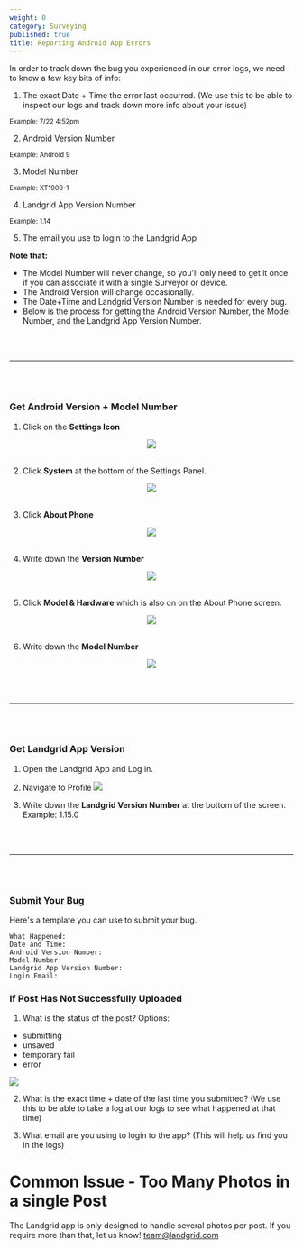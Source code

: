 ```yaml
---
weight: 0
category: Surveying
published: true
title: Reporting Android App Errors
---
```


In order to track down the bug you experienced in our error logs, we need to know a few key bits of info:

1) The exact Date + Time the error last occurred. (We use this to be able to inspect our logs and track down more info about your issue)

<small>Example: 7/22 4:52pm</small>

2) Android Version Number

<small>Example: Android 9</small>

3) Model Number 

<small>Example: XT1900-1</small>

4) Landgrid App Version Number

<small>Example: 1.14</small>

5) The email you use to login to the Landgrid App

**Note that:**

- The Model Number will never change, so you'll only need to get it once if you can associate it with a single Surveyor or device.
- The Android Version will change occasionally.
- The Date+Time and Landgrid Version Number is needed for every bug.
- Below is the process for getting the Android Version Number, the Model Number, and the Landgrid App Version Number.

<br><br>

----

<br><br>

### Get Android Version + Model Number


1) Click on the **Settings Icon**

<center>

<img src="{{site.baseurl}}/img/settings.png">
<br><br>

</center>


2) Click **System** at the bottom of the Settings Panel.

<center>

<img src="{{site.baseurl}}/img/model_1.jpeg">
<br><br>

</center>


3) Click **About Phone**

<center>

<img src="{{site.baseurl}}/img/model_2.jpeg">
<br><br>

</center>


4) Write down the **Version Number**

<center>

<img src="{{site.baseurl}}/img/model_3.jpeg">
<br><br>

</center>

5) Click **Model & Hardware** which is also on on the About Phone screen.

<center>

<img src="{{site.baseurl}}/img/model_4.jpeg">
<br><br>

</center>

6) Write down the **Model Number**

<center>

<img src="{{site.baseurl}}/img/model_5.jpeg">

</center>

<br><br>

----

<br><br>

### Get Landgrid App Version


1) Open the Landgrid App and Log in.

2) Navigate to Profile <img src="{{site.baseurl}}/img/profile_icon.png">

3) Write down the **Landgrid Version Number** at the bottom of the screen. Example: 1.15.0

<br><br>

----

<br><br>

### Submit Your Bug

Here's a template you can use to submit your bug.

```
What Happened:
Date and Time:
Android Version Number:
Model Number:
Landgrid App Version Number:
Login Email:
```

### If Post Has Not Successfully Uploaded

1. What is the status of the post? Options:
- submitting
- unsaved
- temporary fail
- error

<img src="{{site.baseurl}}/img/issue-post-submitted.png">

2. What is the exact time + date of the last time you submitted? (We use this to be able to take a log at our logs to see what happened at that time)

3. What email are you using to login to the app? (This will help us find you in the logs)

# Common Issue - Too Many Photos in a single Post

The Landgrid app is only designed to handle several photos per post. If you require more than that, let us know! team@landgrid.com

